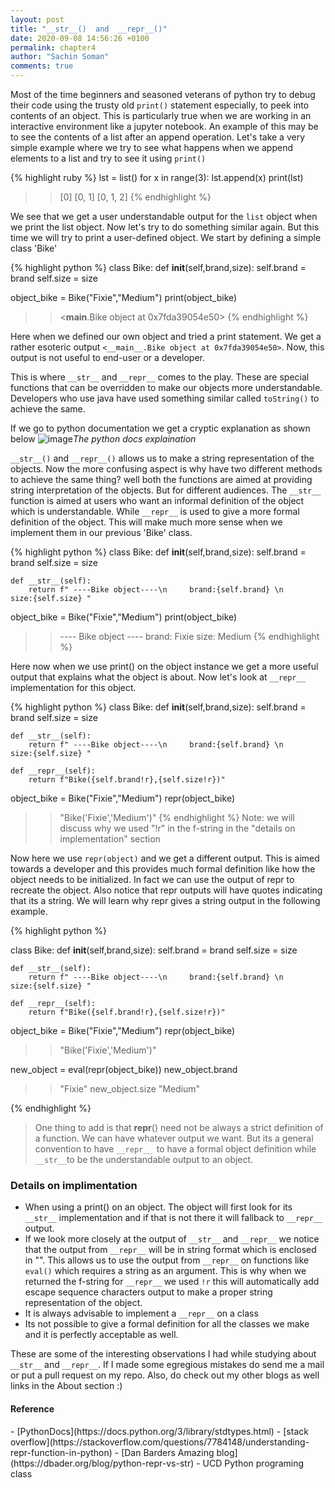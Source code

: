 ```yaml
---
layout: post
title: "__str__()  and  __repr__()"
date: 2020-09-08 14:56:26 +0100
permalink: chapter4
author: "Sachin Soman"
comments: true
---
```


Most of the time beginners and seasoned veterans of python try to debug their code using the trusty old `print()` statement especially, to peek into contents of an object. This is particularly true when we are working in an interactive environment like a jupyter notebook. An example of this may be to see the contents of a list after an append operation.  Let's take a very simple example where we try to see what happens when we append elements to a list and try to see it using `print()`

{% highlight ruby %}
lst = list()
    for x in range(3):
    lst.append(x)
    print(lst)
>>[0]
>>[0, 1]
>>[0, 1, 2]
{% endhighlight %}

We see that we get a user understandable output for the `list` object when we print the list object. Now let's try to do something similar again. But this time we will try to print a user-defined object. We start by defining a simple class 'Bike'

{% highlight python %}
class Bike:
    def __init__(self,brand,size):
        self.brand = brand
        self.size = size

object_bike = Bike("Fixie","Medium")
print(object_bike)

>> <__main__.Bike object at 0x7fda39054e50>
{% endhighlight %}

Here when we defined our own object and tried a print statement. We get a rather esoteric output `<__main__.Bike object at 0x7fda39054e50>`. Now, this output is not useful to end-user or a developer.

This is where `__str__` and `__repr__` comes to the play. These are special functions that can be overridden to make our objects more understandable. Developers who use java have used something similar called `toString()` to achieve the same.

If we go to python documentation we get a cryptic explanation as shown below
![image]({{site.github.url}}/assets/images/chapter4_str_docs.png)_The python docs explaination_

`__str__()` and `__repr__()` allows us to make a string representation of the objects. Now the more confusing aspect is why have two different methods to achieve the same thing? well both the functions are aimed at providing string interpretation of the objects. But for different audiences. The `__str__` function is aimed at users who want an informal definition of the object which is understandable. While `__repr__` is used to give a more formal definition of the object. This will make much more sense when we implement them in our previous 'Bike' class.

{% highlight python %}
class Bike:
    def __init__(self,brand,size):
        self.brand = brand
        self.size = size
    
    def __str__(self):
        return f" ----Bike object----\n     brand:{self.brand} \n     size:{self.size} "

object_bike = Bike("Fixie","Medium")
print(object_bike)

>>  ---- Bike object ----
        brand: Fixie 
        size: Medium 
{% endhighlight %}


Here now when we use print() on the object instance we get a more useful output that explains what the object is about. Now let's look at `__repr__` implementation for this object. 


{% highlight python %}
class Bike:
    def __init__(self,brand,size):
        self.brand = brand
        self.size = size
    
    def __str__(self):
        return f" ----Bike object----\n     brand:{self.brand} \n     size:{self.size} "

    def __repr__(self):
        return f"Bike({self.brand!r},{self.size!r})"

object_bike = Bike("Fixie","Medium")
repr(object_bike)

>> "Bike('Fixie','Medium')"
{% endhighlight %}
Note: we will discuss why we used "!r" in the f-string in the "details on implementation" section

Now here we use `repr(object)` and we get a different output. This is aimed towards a developer and this provides much formal definition like how the object needs to be initialized. In fact we can use the output of repr to recreate the object. Also notice that repr outputs will have quotes indicating that its a string. We will learn why repr gives a string output in the following example.
<!-- Let's look at the example below to see it in action. -->

{% highlight python %}

class Bike:
    def __init__(self,brand,size):
        self.brand = brand
        self.size = size
    
    def __str__(self):
        return f" ----Bike object----\n     brand:{self.brand} \n     size:{self.size} "

    def __repr__(self):
        return f"Bike({self.brand!r},{self.size!r})"

object_bike = Bike("Fixie","Medium")
repr(object_bike)

>> "Bike('Fixie','Medium')"

new_object = eval(repr(object_bike))
new_object.brand
>> "Fixie"
new_object.size
>> "Medium"

{% endhighlight %}

> One thing to add is that __repr__() need not be always a strict definition of a function. We can have whatever output we want. But its a general convention to have `__repr__ `to have a formal object definition while `__str__`to be the understandable output to an object.



<h3> Details on implimentation </h3>

- When using a print() on an object. The object will first look for its `__str__` implementation and if that is not there it will fallback to `__repr__` output.
- If we look more closely at the output of `__str__` and `__repr__` we notice that the output from `__repr__` will be in string format which is enclosed in "". This allows us to use the output from `__repr__` on functions like `eval()` which requires a string as an argument. This is why when we returned the f-string for `__repr__` we used `!r` this will automatically add escape sequence characters output to make a proper string representation of the object.
- It is always advisable to implement a `__repr__` on a class
- Its not possible to give a formal definition for all the classes we make and it is perfectly acceptable as well.

These are some of the interesting observations I had while studying about `__str__` and `__repr__`. If I made some egregious mistakes do send me a mail
or put a pull request on my repo. Also, do check out my other blogs as well links in the About section :)

<h4>Reference</h4>
-  [PythonDocs](https://docs.python.org/3/library/stdtypes.html)
-  [stack overflow](https://stackoverflow.com/questions/7784148/understanding-repr-function-in-python)
-  [Dan Barders Amazing blog](https://dbader.org/blog/python-repr-vs-str)
-  UCD Python programing class
